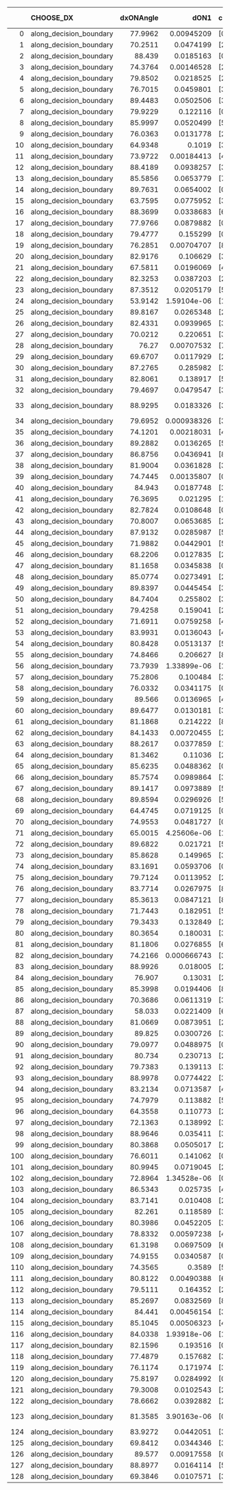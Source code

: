 |     | CHOOSE_DX               |   dxONAngle |        dON1 | cIDON1   |   dON_patch_1 |   nTON |         dON |   dxOFFAngle |       dOFF1 | cIDOFF1   |   dOFF_patch_1 |   nTOFF |        dOFF | SUCCESS   |   nExp |   dual_point_id |   subpoint_time_seconds |   total_execution_time |       logp |        dOFF/dON | Vote dOFF>dON   |
|----:|:------------------------|------------:|------------:|:---------|--------------:|-------:|------------:|-------------:|------------:|:----------|---------------:|--------:|------------:|:----------|-------:|----------------:|------------------------:|-----------------------:|-----------:|----------------:|:----------------|
|   0 | along_decision_boundary |     77.9962 | 0.00945209  | [0 9]    |   0.00945209  |      1 | 0.00945209  |      80.7655 | 0.0252697   | [1 9]     |    0.0252697   |       1 | 0.0252697   | True      |      1 |               1 |                0.594167 |                1.0748  |  0         |      2.67345    | True            |
|   1 | along_decision_boundary |     70.2511 | 0.0474199   | [2 7]    |   0.0474199   |      1 | 0.0474199   |      74.7526 | 0.0483707   | [2 7]     |    0.0483707   |       1 | 0.0483707   | True      |      2 |               2 |                0.663244 |                1.74404 | -0.5       |      1.02005    | True            |
|   2 | along_decision_boundary |     88.439  | 0.0185163   | [0 6]    |   0.0185163   |      1 | 0.0185163   |      81.6284 | 0.0169413   | [1 6]     |    0.0169413   |       1 | 0.0169413   | False     |      3 |               3 |                0.776615 |                2.52665 | -1         |      0.914942   | False           |
|   3 | along_decision_boundary |     74.3764 | 0.00146528  | [2 8]    |   0.00146528  |      1 | 0.00146528  |      77.3802 | 0.00567891  | [2 8]     |    0.00567891  |       1 | 0.00567891  | True      |      4 |               4 |                0.686095 |                3.21874 | -0.166667  |      3.87564    | True            |
|   4 | along_decision_boundary |     79.8502 | 0.0218525   | [2 5]    |   0.0218525   |      1 | 0.0218525   |      76.2184 | 0.0174251   | [2 5]     |    0.0174251   |       1 | 0.0174251   | False     |      5 |               5 |                0.498949 |                3.7317  | -0.5       |      0.797398   | False           |
|   5 | along_decision_boundary |     76.7015 | 0.0459801   | [3 7]    |   0.0459801   |      1 | 0.0459801   |      84.9356 | 0.146304    | [3 7]     |    0.146304    |       1 | 0.146304    | True      |      6 |               6 |                0.64611  |                4.3898  | -0.1       |      3.1819     | True            |
|   6 | along_decision_boundary |     89.4483 | 0.0502506   | [3 4]    |   0.0502506   |      1 | 0.0502506   |      87.2118 | 0.0180654   | [3 4]     |    0.0180654   |       1 | 0.0180654   | False     |      7 |               8 |                0.704892 |                6.33614 | -0.333333  |      0.359506   | False           |
|   7 | along_decision_boundary |     79.9229 | 0.122116    | [0 1]    |   0.122116    |      1 | 0.122116    |      89.4514 | 0.14854     | [0 1]     |    0.14854     |       1 | 0.14854     | True      |      8 |               9 |                0.64919  |                6.99432 | -0.0714286 |      1.21639    | True            |
|   8 | along_decision_boundary |     85.9997 | 0.0520499   | [5 7]    |   0.0520499   |      1 | 0.0520499   |      87.5701 | 0.0052906   | [5 7]     |    0.0052906   |       1 | 0.0052906   | False     |      9 |              10 |                0.513869 |                7.51519 | -0.25      |      0.101645   | False           |
|   9 | along_decision_boundary |     76.0363 | 0.0131778   | [2 5]    |   0.0131778   |      1 | 0.0131778   |      76.345  | 0.0150962   | [2 5]     |    0.0150962   |       1 | 0.0150962   | True      |     10 |              11 |                0.603846 |                8.12561 | -0.0555556 |      1.14558    | True            |
|  10 | along_decision_boundary |     64.9348 | 0.1019      | [3 5]    |   0.1019      |      1 | 0.1019      |      81.1173 | 0.353068    | [3 5]     |    0.353068    |       1 | 0.353068    | True      |     11 |              12 |                0.793091 |                8.9267  | -0.2       |      3.46483    | True            |
|  11 | along_decision_boundary |     73.9722 | 0.00184413  | [4 9]    |   0.00184413  |      1 | 0.00184413  |      76.9175 | 0.0923475   | [4 9]     |    0.0923475   |       1 | 0.0923475   | True      |     12 |              13 |                0.56988  |                9.50358 | -0.409091  |     50.0764     | True            |
|  12 | along_decision_boundary |     88.4189 | 0.0938257   | [3 4]    |   0.0938257   |      1 | 0.0938257   |      82.1276 | 0.124602    | [3 4]     |    0.124602    |       1 | 0.124602    | True      |     13 |              14 |                0.890553 |               10.4012  | -0.666667  |      1.32802    | True            |
|  13 | along_decision_boundary |     85.5856 | 0.0653779   | [7 9]    |   0.0653779   |      1 | 0.0653779   |      87.9325 | 0.337645    | [7 9]     |    0.337645    |       1 | 0.337645    | True      |     14 |              15 |                0.548527 |               10.9567  | -0.961538  |      5.16451    | True            |
|  14 | along_decision_boundary |     89.7631 | 0.0654002   | [0 1]    |   0.0654002   |      1 | 0.0654002   |      89.0137 | 0.0226022   | [0 1]     |    0.0226022   |       1 | 0.0226022   | False     |     15 |              16 |                0.976584 |               11.9413  | -1.28571   |      0.345599   | False           |
|  15 | along_decision_boundary |     63.7595 | 0.0775952   | [3 5]    |   0.0775952   |      1 | 0.0775952   |      74.7479 | 0.177786    | [3 5]     |    0.177786    |       1 | 0.177786    | True      |     16 |              17 |                0.600325 |               12.5496  | -0.833333  |      2.2912     | True            |
|  16 | along_decision_boundary |     88.3699 | 0.0338683   | [6 7]    |   0.0338683   |      1 | 0.0338683   |      89.5268 | 0.00755293  | [6 7]     |    0.00755293  |       1 | 0.00755293  | False     |     17 |              18 |                0.546752 |               13.1014  | -1.125     |      0.223009   | False           |
|  17 | along_decision_boundary |     77.9766 | 0.0879882   | [0 1]    |   0.0879882   |      1 | 0.0879882   |      88.5374 | 0.0480389   | [0 1]     |    0.0480389   |       1 | 0.0480389   | False     |     18 |              19 |                0.56626  |               13.6726  | -0.735294  |      0.54597    | False           |
|  18 | along_decision_boundary |     79.4777 | 0.155299    | [0 1]    |   0.155299    |      1 | 0.155299    |      89.1503 | 0.0199131   | [0 1]     |    0.0199131   |       1 | 0.0199131   | False     |     19 |              20 |                0.482726 |               14.1634  | -0.444444  |      0.128225   | False           |
|  19 | along_decision_boundary |     76.2851 | 0.00704707  | [8 9]    |   0.00704707  |      1 | 0.00704707  |      82.3107 | 0.140791    | [8 9]     |    0.140791    |       1 | 0.140791    | True      |     20 |              21 |                0.552343 |               14.7257  | -0.236842  |     19.9787     | True            |
|  20 | along_decision_boundary |     82.9176 | 0.106629    | [3 5]    |   0.106629    |      1 | 0.106629    |      82.0351 | 0.0985913   | [3 5]     |    0.0985913   |       1 | 0.0985913   | False     |     21 |              22 |                0.533722 |               15.2674  | -0.4       |      0.924622   | False           |
|  21 | along_decision_boundary |     67.5811 | 0.0196069   | [4 5]    |   0.0196069   |      1 | 0.0196069   |      74.6428 | 0.0700417   | [4 5]     |    0.0700417   |       1 | 0.0700417   | True      |     22 |              23 |                0.745371 |               16.0268  | -0.214286  |      3.5723     | True            |
|  22 | along_decision_boundary |     82.3253 | 0.0387203   | [2 7]    |   0.0387203   |      1 | 0.0387203   |      86.4707 | 0.0143231   | [2 7]     |    0.0143231   |       1 | 0.0143231   | False     |     23 |              24 |                0.463895 |               16.4977  | -0.363636  |      0.369912   | False           |
|  23 | along_decision_boundary |     87.3512 | 0.0205179   | [5 6]    |   0.0205179   |      1 | 0.0205179   |      80.724  | 0.00884092  | [5 6]     |    0.00884092  |       1 | 0.00884092  | False     |     24 |              25 |                0.423824 |               16.9265  | -0.195652  |      0.430888   | False           |
|  24 | along_decision_boundary |     53.9142 | 1.59104e-06 | [1 8]    |   1.59104e-06 |      1 | 1.59104e-06 |      83.1506 | 0.10615     | [0 8]     |    0.10615     |       1 | 0.10615     | True      |     25 |              26 |                0.588594 |               17.5211  | -0.0833333 |  66717.5        | True            |
|  25 | along_decision_boundary |     89.8167 | 0.0265348   | [2 6]    |   0.0265348   |      1 | 0.0265348   |      82.5246 | 0.106164    | [2 6]     |    0.106164    |       1 | 0.106164    | True      |     26 |              27 |                0.570733 |               18.1034  | -0.18      |      4.00094    | True            |
|  26 | along_decision_boundary |     82.4331 | 0.0939965   | [3 5]    |   0.0939965   |      1 | 0.0939965   |      84.1312 | 0.0863808   | [3 5]     |    0.0863808   |       1 | 0.0863808   | False     |     27 |              28 |                0.596309 |               18.7047  | -0.307692  |      0.918979   | False           |
|  27 | along_decision_boundary |     70.0212 | 0.220651    | [3 7]    |   0.220651    |      1 | 0.220651    |      77.0549 | 0.0327189   | [3 7]     |    0.0327189   |       1 | 0.0327189   | False     |     28 |              29 |                0.691806 |               19.4055  | -0.166667  |      0.148283   | False           |
|  28 | along_decision_boundary |     76.27   | 0.00707532  | [7 9]    |   0.00707532  |      1 | 0.00707532  |      81.2015 | 0.0968698   | [7 9]     |    0.0968698   |       1 | 0.0968698   | True      |     29 |              30 |                0.678822 |               20.0964  | -0.0714286 |     13.6912     | True            |
|  29 | along_decision_boundary |     69.6707 | 0.0117929   | [2 5]    |   0.0117929   |      1 | 0.0117929   |      82.1264 | 0.0015057   | [2 5]     |    0.0015057   |       1 | 0.0015057   | False     |     30 |              31 |                0.499711 |               20.6041  | -0.155172  |      0.127678   | False           |
|  30 | along_decision_boundary |     87.2765 | 0.285982    | [3 5]    |   0.285982    |      1 | 0.285982    |      89.885  | 0.0929036   | [3 5]     |    0.0929036   |       1 | 0.0929036   | False     |     31 |              32 |                0.628824 |               21.2389  | -0.0666667 |      0.324859   | False           |
|  31 | along_decision_boundary |     82.8061 | 0.138917    | [5 7]    |   0.138917    |      1 | 0.138917    |      87.3745 | 0.064549    | [5 7]     |    0.064549    |       1 | 0.064549    | False     |     32 |              33 |                0.515789 |               21.7597  | -0.016129  |      0.464659   | False           |
|  32 | along_decision_boundary |     79.4697 | 0.0479547   | [3 6]    |   0.0479547   |      1 | 0.0479547   |      78.1802 | 0.117699    | [3 6]     |    0.117699    |       1 | 0.117699    | True      |     33 |              34 |                0.573315 |               22.341   | -0         |      2.45438    | True            |
|  33 | along_decision_boundary |     88.9295 | 0.0183326   | [3 5]    |   0.0183326   |      1 | 0.0183326   |      80.2381 | 6.91476e-05 | [3 5]     |    6.91476e-05 |       1 | 6.91476e-05 | False     |     34 |              35 |                0.423171 |               22.7742  | -0.0151515 |      0.00377183 | False           |
|  34 | along_decision_boundary |     79.6952 | 0.000938326 | [3 7]    |   0.000938326 |      1 | 0.000938326 |      81.4259 | 0.149398    | [3 7]     |    0.149398    |       1 | 0.149398    | True      |     35 |              36 |                0.490742 |               23.2739  | -0         |    159.218      | True            |
|  35 | along_decision_boundary |     74.1201 | 0.00218031  | [4 7]    |   0.00218031  |      1 | 0.00218031  |      82.7759 | 0.00522575  | [4 7]     |    0.00522575  |       1 | 0.00522575  | True      |     36 |              37 |                0.486724 |               23.7697  | -0.0142857 |      2.39679    | True            |
|  36 | along_decision_boundary |     89.2882 | 0.0136265   | [5 7]    |   0.0136265   |      1 | 0.0136265   |      87.0684 | 0.0243054   | [5 7]     |    0.0243054   |       1 | 0.0243054   | True      |     37 |              38 |                0.553277 |               24.3329  | -0.0555556 |      1.78369    | True            |
|  37 | along_decision_boundary |     86.8756 | 0.0436941   | [8 9]    |   0.0436941   |      1 | 0.0436941   |      86.6422 | 0.12371     | [8 9]     |    0.12371     |       1 | 0.12371     | True      |     38 |              39 |                0.553773 |               24.8927  | -0.121622  |      2.83129    | True            |
|  38 | along_decision_boundary |     81.9004 | 0.0361828   | [3 7]    |   0.0361828   |      1 | 0.0361828   |      80.5641 | 0.0807936   | [3 7]     |    0.0807936   |       1 | 0.0807936   | True      |     39 |              40 |                0.434695 |               25.3354  | -0.210526  |      2.23293    | True            |
|  39 | along_decision_boundary |     74.7445 | 0.00135807  | [0 5]    |   0.00135807  |      1 | 0.00135807  |      81.2939 | 0.0902214   | [1 5]     |    0.0902214   |       1 | 0.0902214   | True      |     40 |              41 |                0.759851 |               26.1013  | -0.320513  |     66.4337     | True            |
|  40 | along_decision_boundary |     84.943  | 0.0187748   | [3 7]    |   0.0187748   |      1 | 0.0187748   |      87.6695 | 0.0226783   | [3 7]     |    0.0226783   |       1 | 0.0226783   | True      |     41 |              42 |                0.733345 |               26.8406  | -0.45      |      1.20792    | True            |
|  41 | along_decision_boundary |     76.3695 | 0.021295    | [1 4]    |   0.021295    |      1 | 0.021295    |      82.4702 | 0.0657516   | [0 4]     |    0.0657516   |       1 | 0.0657516   | True      |     42 |              43 |                0.618232 |               27.4678  | -0.597561  |      3.08765    | True            |
|  42 | along_decision_boundary |     82.7824 | 0.0108648   | [0 1]    |   0.0108648   |      1 | 0.0108648   |      89.6433 | 0.110727    | [0 1]     |    0.110727    |       1 | 0.110727    | True      |     43 |              44 |                0.587324 |               28.0642  | -0.761905  |     10.1914     | True            |
|  43 | along_decision_boundary |     70.8007 | 0.0653685   | [2 7]    |   0.0653685   |      1 | 0.0653685   |      75.8411 | 0.0306401   | [2 7]     |    0.0306401   |       1 | 0.0306401   | False     |     44 |              45 |                0.64626  |               28.7154  | -0.94186   |      0.468729   | False           |
|  44 | along_decision_boundary |     87.9132 | 0.0285987   | [5 6]    |   0.0285987   |      1 | 0.0285987   |      89.0394 | 0.0274456   | [5 6]     |    0.0274456   |       1 | 0.0274456   | False     |     45 |              46 |                0.514311 |               29.2387  | -0.727273  |      0.959683   | False           |
|  45 | along_decision_boundary |     71.9882 | 0.0442901   | [5 7]    |   0.0442901   |      1 | 0.0442901   |      76.9416 | 0.0330948   | [5 7]     |    0.0330948   |       1 | 0.0330948   | False     |     46 |              47 |                0.527766 |               29.7745  | -0.544444  |      0.747228   | False           |
|  46 | along_decision_boundary |     68.2206 | 0.0127835   | [2 5]    |   0.0127835   |      1 | 0.0127835   |      74.3086 | 0.0647096   | [2 5]     |    0.0647096   |       1 | 0.0647096   | True      |     47 |              48 |                0.547807 |               30.3313  | -0.391304  |      5.06198    | True            |
|  47 | along_decision_boundary |     81.1658 | 0.0345838   | [0 1]    |   0.0345838   |      1 | 0.0345838   |      80.8243 | 0.0610157   | [0 1]     |    0.0610157   |       1 | 0.0610157   | True      |     48 |              49 |                0.62129  |               30.9631  | -0.521277  |      1.76429    | True            |
|  48 | along_decision_boundary |     85.0774 | 0.0273491   | [2 5]    |   0.0273491   |      1 | 0.0273491   |      80.513  | 0.0377526   | [2 5]     |    0.0377526   |       1 | 0.0377526   | True      |     49 |              50 |                0.487754 |               31.4628  | -0.666667  |      1.38039    | True            |
|  49 | along_decision_boundary |     89.8397 | 0.0445454   | [3 7]    |   0.0445454   |      1 | 0.0445454   |      88.8634 | 0.0858293   | [3 7]     |    0.0858293   |       1 | 0.0858293   | True      |     50 |              51 |                0.573373 |               32.0462  | -0.826531  |      1.92678    | True            |
|  50 | along_decision_boundary |     84.7404 | 0.255802    | [3 8]    |   0.255802    |      1 | 0.255802    |      86.9978 | 0.406466    | [3 8]     |    0.406466    |       1 | 0.406466    | True      |     51 |              52 |                0.931973 |               32.9832  | -1         |      1.58899    | True            |
|  51 | along_decision_boundary |     79.4258 | 0.159041    | [2 7]    |   0.159041    |      1 | 0.159041    |      78.7619 | 0.0650536   | [2 7]     |    0.0650536   |       1 | 0.0650536   | False     |     52 |              53 |                0.645814 |               33.637   | -1.18627   |      0.409035   | False           |
|  52 | along_decision_boundary |     71.6911 | 0.0759258   | [4 6]    |   0.0759258   |      1 | 0.0759258   |      78.1207 | 0.0359594   | [4 6]     |    0.0359594   |       1 | 0.0359594   | False     |     53 |              54 |                0.56673  |               34.2138  | -0.961538  |      0.473612   | False           |
|  53 | along_decision_boundary |     83.9931 | 0.0136043   | [4 6]    |   0.0136043   |      1 | 0.0136043   |      84.8174 | 0.0919959   | [4 6]     |    0.0919959   |       1 | 0.0919959   | True      |     54 |              55 |                0.649884 |               34.8717  | -0.764151  |      6.76225    | True            |
|  54 | along_decision_boundary |     80.8428 | 0.0513137   | [5 7]    |   0.0513137   |      1 | 0.0513137   |      82.7038 | 0.065799    | [5 7]     |    0.065799    |       1 | 0.065799    | True      |     55 |              56 |                0.509805 |               35.3865  | -0.925926  |      1.28229    | True            |
|  55 | along_decision_boundary |     74.8466 | 0.206627    | [8 9]    |   0.206627    |      1 | 0.206627    |      83.6831 | 0.168901    | [8 9]     |    0.168901    |       1 | 0.168901    | False     |     56 |              57 |                0.857587 |               36.259   | -1.1       |      0.817422   | False           |
|  56 | along_decision_boundary |     73.7939 | 1.33899e-06 | [1 9]    |   1.33899e-06 |      1 | 1.33899e-06 |      89.8679 | 0.22218     | [1 9]     |    0.22218     |       1 | 0.22218     | True      |     57 |              58 |                0.498744 |               36.7668  | -0.892857  | 165932          | True            |
|  57 | along_decision_boundary |     75.2806 | 0.100484    | [3 5]    |   0.100484    |      1 | 0.100484    |      87.1737 | 0.0963296   | [3 5]     |    0.0963296   |       1 | 0.0963296   | False     |     58 |              59 |                0.593281 |               37.3651  | -1.0614    |      0.958655   | False           |
|  58 | along_decision_boundary |     76.0332 | 0.0341175   | [0 1]    |   0.0341175   |      1 | 0.0341175   |      77.2327 | 0.14577     | [0 1]     |    0.14577     |       1 | 0.14577     | True      |     59 |              60 |                0.61125  |               37.9853  | -0.862069  |      4.27257    | True            |
|  59 | along_decision_boundary |     89.566  | 0.0136965   | [4 6]    |   0.0136965   |      1 | 0.0136965   |      83.8356 | 0.00324091  | [4 6]     |    0.00324091  |       1 | 0.00324091  | False     |     60 |              61 |                0.583251 |               38.5736  | -1.02542   |      0.236622   | False           |
|  60 | along_decision_boundary |     89.6477 | 0.0130181   | [3 7]    |   0.0130181   |      1 | 0.0130181   |      87.8411 | 0.0023643   | [3 7]     |    0.0023643   |       1 | 0.0023643   | False     |     61 |              62 |                0.564311 |               39.1479  | -0.833333  |      0.181616   | False           |
|  61 | along_decision_boundary |     81.1868 | 0.214222    | [8 9]    |   0.214222    |      1 | 0.214222    |      80.8507 | 0.0492568   | [8 9]     |    0.0492568   |       1 | 0.0492568   | False     |     62 |              63 |                0.487736 |               39.6436  | -0.663934  |      0.229934   | False           |
|  62 | along_decision_boundary |     84.1433 | 0.00720455  | [2 5]    |   0.00720455  |      1 | 0.00720455  |      86.1098 | 0.15886     | [2 5]     |    0.15886     |       1 | 0.15886     | True      |     63 |              64 |                0.62927  |               40.2809  | -0.516129  |     22.0499     | True            |
|  63 | along_decision_boundary |     88.2617 | 0.0377859   | [1 7]    |   0.0377859   |      1 | 0.0377859   |      89.7348 | 0.110599    | [0 7]     |    0.110599    |       1 | 0.110599    | True      |     64 |              65 |                0.527763 |               40.8146  | -0.642857  |      2.92699    | True            |
|  64 | along_decision_boundary |     81.3462 | 0.11036     | [2 7]    |   0.11036     |      1 | 0.11036     |      80.4108 | 0.0398066   | [2 7]     |    0.0398066   |       1 | 0.0398066   | False     |     65 |              66 |                0.843912 |               41.6696  | -0.78125   |      0.360699   | False           |
|  65 | along_decision_boundary |     85.6235 | 0.0488362   | [0 5]    |   0.0488362   |      1 | 0.0488362   |      86.0279 | 0.160779    | [1 5]     |    0.160779    |       1 | 0.160779    | True      |     66 |              67 |                0.464715 |               42.1463  | -0.623077  |      3.29221    | True            |
|  66 | along_decision_boundary |     85.7574 | 0.0989864   | [3 5]    |   0.0989864   |      1 | 0.0989864   |      83.0796 | 0.651799    | [3 5]     |    0.651799    |       1 | 0.651799    | True      |     67 |              69 |                0.592336 |               43.8111  | -0.757576  |      6.58473    | True            |
|  67 | along_decision_boundary |     89.1417 | 0.0973889   | [5 6]    |   0.0973889   |      1 | 0.0973889   |      86.6799 | 0.289039    | [5 6]     |    0.289039    |       1 | 0.289039    | True      |     68 |              71 |                0.548768 |               44.9916  | -0.902985  |      2.96789    | True            |
|  68 | along_decision_boundary |     89.8594 | 0.0296926   | [5 9]    |   0.0296926   |      1 | 0.0296926   |      85.6939 | 0.00488755  | [5 9]     |    0.00488755  |       1 | 0.00488755  | False     |     69 |              72 |                0.523744 |               45.5234  | -1.05882   |      0.164605   | False           |
|  69 | along_decision_boundary |     64.4745 | 0.0719125   | [0 7]    |   0.0719125   |      1 | 0.0719125   |      81.0437 | 0.213908    | [1 7]     |    0.213908    |       1 | 0.213908    | True      |     70 |              73 |                0.702857 |               46.2363  | -0.876812  |      2.97457    | True            |
|  70 | along_decision_boundary |     74.9553 | 0.0481727   | [0 9]    |   0.0481727   |      1 | 0.0481727   |      82.679  | 0.0138683   | [1 9]     |    0.0138683   |       1 | 0.0138683   | False     |     71 |              74 |                0.474401 |               46.7167  | -1.02857   |      0.287888   | False           |
|  71 | along_decision_boundary |     65.0015 | 4.25606e-06 | [1 9]    |   4.25606e-06 |      1 | 4.25606e-06 |      82.0018 | 0.121768    | [0 9]     |    0.121768    |       1 | 0.121768    | True      |     72 |              75 |                0.52724  |               47.2519  | -0.852113  |  28610.6        | True            |
|  72 | along_decision_boundary |     89.6822 | 0.021721    | [5 6]    |   0.021721    |      1 | 0.021721    |      85.2979 | 0.113817    | [5 6]     |    0.113817    |       1 | 0.113817    | True      |     73 |              76 |                0.552767 |               47.8117  | -1         |      5.23996    | True            |
|  73 | along_decision_boundary |     85.8628 | 0.149965    | [3 5]    |   0.149965    |      1 | 0.149965    |      87.5801 | 0.0551333   | [3 5]     |    0.0551333   |       1 | 0.0551333   | False     |     74 |              77 |                0.732411 |               48.5521  | -1.15753   |      0.367642   | False           |
|  74 | along_decision_boundary |     83.1691 | 0.0593706   | [0 1]    |   0.0593706   |      1 | 0.0593706   |      88.3359 | 0.0159633   | [0 1]     |    0.0159633   |       1 | 0.0159633   | False     |     75 |              78 |                0.441215 |               49.0033  | -0.972973  |      0.268875   | False           |
|  75 | along_decision_boundary |     79.7124 | 0.0113952   | [2 6]    |   0.0113952   |      1 | 0.0113952   |      82.7724 | 0.150345    | [2 6]     |    0.150345    |       1 | 0.150345    | True      |     76 |              79 |                0.434779 |               49.4481  | -0.806667  |     13.1937     | True            |
|  76 | along_decision_boundary |     83.7714 | 0.0267975   | [8 9]    |   0.0267975   |      1 | 0.0267975   |      87.1186 | 0.0420107   | [8 9]     |    0.0420107   |       1 | 0.0420107   | True      |     77 |              80 |                0.750555 |               50.2046  | -0.947368  |      1.56771    | True            |
|  77 | along_decision_boundary |     85.3613 | 0.0847121   | [8 9]    |   0.0847121   |      1 | 0.0847121   |      87.8505 | 0.0409546   | [8 9]     |    0.0409546   |       1 | 0.0409546   | False     |     78 |              81 |                0.60686  |               50.8175  | -1.0974    |      0.483456   | False           |
|  78 | along_decision_boundary |     71.7443 | 0.182951    | [5 7]    |   0.182951    |      1 | 0.182951    |      73.6582 | 0.0607403   | [5 7]     |    0.0607403   |       1 | 0.0607403   | False     |     79 |              82 |                0.54328  |               51.3698  | -0.923077  |      0.332004   | False           |
|  79 | along_decision_boundary |     79.3433 | 0.132849    | [2 6]    |   0.132849    |      1 | 0.132849    |      85.2195 | 0.0343499   | [2 6]     |    0.0343499   |       1 | 0.0343499   | False     |     80 |              83 |                0.666282 |               52.044   | -0.765823  |      0.258564   | False           |
|  80 | along_decision_boundary |     80.3654 | 0.180031    | [3 5]    |   0.180031    |      1 | 0.180031    |      83.8155 | 0.198144    | [3 5]     |    0.198144    |       1 | 0.198144    | True      |     81 |              84 |                0.446093 |               52.4967  | -0.625     |      1.10061    | True            |
|  81 | along_decision_boundary |     81.1806 | 0.0276855   | [6 9]    |   0.0276855   |      1 | 0.0276855   |      88.0726 | 0.0323538   | [6 9]     |    0.0323538   |       1 | 0.0323538   | True      |     82 |              85 |                0.541256 |               53.0519  | -0.746914  |      1.16862    | True            |
|  82 | along_decision_boundary |     74.2166 | 0.000666743 | [3 5]    |   0.000666743 |      1 | 0.000666743 |      82.7669 | 0.0820583   | [3 5]     |    0.0820583   |       1 | 0.0820583   | True      |     83 |              86 |                0.754825 |               53.8118  | -0.878049  |    123.073      | True            |
|  83 | along_decision_boundary |     88.9926 | 0.018005    | [2 6]    |   0.018005    |      1 | 0.018005    |      87.3914 | 0.047103    | [2 6]     |    0.047103    |       1 | 0.047103    | True      |     84 |              87 |                0.75838  |               54.5801  | -1.01807   |      2.61611    | True            |
|  84 | along_decision_boundary |     76.907  | 0.13031     | [2 4]    |   0.13031     |      1 | 0.13031     |      77.3142 | 0.0873269   | [2 4]     |    0.0873269   |       1 | 0.0873269   | False     |     85 |              88 |                0.595263 |               55.1834  | -1.16667   |      0.67015    | False           |
|  85 | along_decision_boundary |     85.3998 | 0.0194406   | [8 9]    |   0.0194406   |      1 | 0.0194406   |      79.1654 | 0.131545    | [8 9]     |    0.131545    |       1 | 0.131545    | True      |     86 |              89 |                0.563324 |               55.7537  | -0.994118  |      6.76648    | True            |
|  86 | along_decision_boundary |     70.3686 | 0.0611319   | [3 5]    |   0.0611319   |      1 | 0.0611319   |      77.2366 | 0.0947971   | [3 5]     |    0.0947971   |       1 | 0.0947971   | True      |     87 |              90 |                0.554734 |               56.3165  | -1.13953   |      1.5507     | True            |
|  87 | along_decision_boundary |     58.033  | 0.0221409   | [6 9]    |   0.0221409   |      1 | 0.0221409   |      76.4507 | 0.0961371   | [6 9]     |    0.0961371   |       1 | 0.0961371   | True      |     88 |              91 |                0.535308 |               56.8678  | -1.2931    |      4.34205    | True            |
|  88 | along_decision_boundary |     81.0669 | 0.0873951   | [2 8]    |   0.0873951   |      1 | 0.0873951   |      85.1151 | 0.0118581   | [2 8]     |    0.0118581   |       1 | 0.0118581   | False     |     89 |              92 |                0.563766 |               57.4436  | -1.45455   |      0.135684   | False           |
|  89 | along_decision_boundary |     89.825  | 0.0300726   | [3 5]    |   0.0300726   |      1 | 0.0300726   |      82.9094 | 0.0691205   | [3 5]     |    0.0691205   |       1 | 0.0691205   | True      |     90 |              93 |                0.587288 |               58.0368  | -1.26404   |      2.29845    | True            |
|  90 | along_decision_boundary |     79.0977 | 0.0488975   | [0 1]    |   0.0488975   |      1 | 0.0488975   |      84.2813 | 0.0794064   | [0 1]     |    0.0794064   |       1 | 0.0794064   | True      |     91 |              94 |                0.529242 |               58.5711  | -1.42222   |      1.62394    | True            |
|  91 | along_decision_boundary |     80.734  | 0.230713    | [2 3]    |   0.230713    |      1 | 0.230713    |      82.2627 | 0.00209951  | [2 3]     |    0.00209951  |       1 | 0.00209951  | False     |     92 |              95 |                0.552494 |               59.1336  | -1.58791   |      0.00910008 | False           |
|  92 | along_decision_boundary |     79.7383 | 0.139113    | [3 7]    |   0.139113    |      1 | 0.139113    |      86.9238 | 0.00211237  | [3 7]     |    0.00211237  |       1 | 0.00211237  | False     |     93 |              96 |                0.472722 |               59.6153  | -1.3913    |      0.0151845  | False           |
|  93 | along_decision_boundary |     88.9978 | 0.0774422   | [3 6]    |   0.0774422   |      1 | 0.0774422   |      84.5656 | 0.0525824   | [3 6]     |    0.0525824   |       1 | 0.0525824   | False     |     94 |              97 |                0.77633  |               60.3976  | -1.20968   |      0.678989   | False           |
|  94 | along_decision_boundary |     83.2134 | 0.0713587   | [4 7]    |   0.0713587   |      1 | 0.0713587   |      88.5213 | 0.142887    | [4 7]     |    0.142887    |       1 | 0.142887    | True      |     95 |              98 |                0.786355 |               61.194   | -1.04255   |      2.00237    | True            |
|  95 | along_decision_boundary |     74.7979 | 0.113882    | [5 7]    |   0.113882    |      1 | 0.113882    |      76.0758 | 0.100348    | [5 7]     |    0.100348    |       1 | 0.100348    | False     |     96 |              99 |                0.605312 |               61.8063  | -1.18421   |      0.881156   | False           |
|  96 | along_decision_boundary |     64.3558 | 0.110773    | [2 6]    |   0.110773    |      1 | 0.110773    |      74.7551 | 0.177135    | [2 6]     |    0.177135    |       1 | 0.177135    | True      |     97 |             100 |                0.519749 |               62.3331  | -1.02083   |      1.59909    | True            |
|  97 | along_decision_boundary |     72.1363 | 0.138992    | [3 5]    |   0.138992    |      1 | 0.138992    |      81.8432 | 0.123455    | [3 5]     |    0.123455    |       1 | 0.123455    | False     |     98 |             101 |                0.778365 |               63.1184  | -1.15979   |      0.888216   | False           |
|  98 | along_decision_boundary |     88.9646 | 0.035411    | [3 6]    |   0.035411    |      1 | 0.035411    |      87.6132 | 0.116377    | [3 6]     |    0.116377    |       1 | 0.116377    | True      |     99 |             102 |                0.579839 |               63.7063  | -1         |      3.28645    | True            |
|  99 | along_decision_boundary |     80.3868 | 0.0505017   | [2 6]    |   0.0505017   |      1 | 0.0505017   |      89.7421 | 0.199858    | [2 6]     |    0.199858    |       1 | 0.199858    | True      |    100 |             103 |                0.531377 |               64.2427  | -1.13636   |      3.95745    | True            |
| 100 | along_decision_boundary |     76.6011 | 0.141062    | [0 1]    |   0.141062    |      1 | 0.141062    |      76.6711 | 0.0817403   | [0 1]     |    0.0817403   |       1 | 0.0817403   | False     |    101 |             104 |                0.606287 |               64.8549  | -1.28      |      0.579463   | False           |
| 101 | along_decision_boundary |     80.9945 | 0.0719045   | [2 9]    |   0.0719045   |      1 | 0.0719045   |      88.9565 | 0.0930346   | [2 9]     |    0.0930346   |       1 | 0.0930346   | True      |    102 |             105 |                0.741834 |               65.6073  | -1.11386   |      1.29386    | True            |
| 102 | along_decision_boundary |     72.8964 | 1.34528e-06 | [0 8]    |   1.34528e-06 |      1 | 1.34528e-06 |      84.0558 | 0.196612    | [1 8]     |    0.196612    |       1 | 0.196612    | True      |    103 |             106 |                0.612254 |               66.2316  | -1.2549    | 146150          | True            |
| 103 | along_decision_boundary |     86.5343 | 0.025735    | [4 5]    |   0.025735    |      1 | 0.025735    |      78.9233 | 0.0802065   | [4 5]     |    0.0802065   |       1 | 0.0802065   | True      |    104 |             107 |                0.537093 |               66.7857  | -1.40291   |      3.11663    | True            |
| 104 | along_decision_boundary |     83.7141 | 0.010408    | [2 9]    |   0.010408    |      1 | 0.010408    |      85.7196 | 0.0889142   | [2 9]     |    0.0889142   |       1 | 0.0889142   | True      |    105 |             109 |                0.545811 |               68.2364  | -1.55769   |      8.5429     | True            |
| 105 | along_decision_boundary |     82.261  | 0.118589    | [3 4]    |   0.118589    |      1 | 0.118589    |      87.3651 | 0.0323221   | [3 4]     |    0.0323221   |       1 | 0.0323221   | False     |    106 |             110 |                0.602304 |               68.8478  | -1.71905   |      0.272556   | False           |
| 106 | along_decision_boundary |     80.3986 | 0.0452205   | [3 5]    |   0.0452205   |      1 | 0.0452205   |      83.5032 | 0.11038     | [3 5]     |    0.11038     |       1 | 0.11038     | True      |    107 |             111 |                0.530756 |               69.3921  | -1.5283    |      2.44093    | True            |
| 107 | along_decision_boundary |     78.8332 | 0.00597238  | [4 6]    |   0.00597238  |      1 | 0.00597238  |      83.798  | 0.609739    | [4 6]     |    0.609739    |       1 | 0.609739    | True      |    108 |             112 |                0.727888 |               70.129   | -1.68692   |    102.093      | True            |
| 108 | along_decision_boundary |     61.3198 | 0.0697509   | [6 7]    |   0.0697509   |      1 | 0.0697509   |      73.6975 | 0.0960116   | [6 7]     |    0.0960116   |       1 | 0.0960116   | True      |    109 |             113 |                0.655816 |               70.7898  | -1.85185   |      1.37649    | True            |
| 109 | along_decision_boundary |     74.9155 | 0.0340587   | [0 1]    |   0.0340587   |      1 | 0.0340587   |      82.2525 | 0.00196201  | [0 1]     |    0.00196201  |       1 | 0.00196201  | False     |    110 |             114 |                0.506761 |               71.3075  | -2.02294   |      0.0576067  | False           |
| 110 | along_decision_boundary |     74.3565 | 0.3589      | [5 9]    |   0.3589      |      1 | 0.3589      |      86.5191 | 0.0672379   | [5 9]     |    0.0672379   |       1 | 0.0672379   | False     |    111 |             115 |                0.682878 |               72.0014  | -1.81818   |      0.187345   | False           |
| 111 | along_decision_boundary |     80.8122 | 0.00490388  | [6 9]    |   0.00490388  |      1 | 0.00490388  |      85.6629 | 0.252437    | [6 9]     |    0.252437    |       1 | 0.252437    | True      |    112 |             116 |                0.548784 |               72.5552  | -1.62613   |     51.477      | True            |
| 112 | along_decision_boundary |     79.5111 | 0.164352    | [2 9]    |   0.164352    |      1 | 0.164352    |      79.8478 | 0.318022    | [2 9]     |    0.318022    |       1 | 0.318022    | True      |    113 |             117 |                0.763806 |               73.3274  | -1.78571   |      1.93501    | True            |
| 113 | along_decision_boundary |     85.2697 | 0.0832569   | [8 9]    |   0.0832569   |      1 | 0.0832569   |      89.9325 | 0.026435    | [8 9]     |    0.026435    |       1 | 0.026435    | False     |    114 |             118 |                0.770086 |               74.1055  | -1.95133   |      0.317512   | False           |
| 114 | along_decision_boundary |     84.441  | 0.00456154  | [3 6]    |   0.00456154  |      1 | 0.00456154  |      83.7289 | 0.0385456   | [3 6]     |    0.0385456   |       1 | 0.0385456   | True      |    115 |             119 |                0.504724 |               74.6162  | -1.75439   |      8.45013    | True            |
| 115 | along_decision_boundary |     85.1045 | 0.00506323  | [4 7]    |   0.00506323  |      1 | 0.00506323  |      84.9186 | 0.0177964   | [4 7]     |    0.0177964   |       1 | 0.0177964   | True      |    116 |             120 |                0.493737 |               75.1239  | -1.91739   |      3.51482    | True            |
| 116 | along_decision_boundary |     84.0338 | 1.93918e-06 | [1 5]    |   1.93918e-06 |      1 | 1.93918e-06 |      89.9501 | 0.241736    | [0 5]     |    0.241736    |       1 | 0.241736    | True      |    117 |             121 |                0.433783 |               75.5637  | -2.08621   | 124659          | True            |
| 117 | along_decision_boundary |     82.1596 | 0.193516    | [0 1]    |   0.193516    |      1 | 0.193516    |      81.8226 | 0.0342887   | [0 1]     |    0.0342887   |       1 | 0.0342887   | False     |    118 |             122 |                0.638838 |               76.2175  | -2.26068   |      0.177188   | False           |
| 118 | along_decision_boundary |     77.4879 | 0.157682    | [3 6]    |   0.157682    |      1 | 0.157682    |      87.9596 | 0.246488    | [3 6]     |    0.246488    |       1 | 0.246488    | True      |    119 |             123 |                1.59743  |               77.823   | -2.05085   |      1.5632     | True            |
| 119 | along_decision_boundary |     76.1174 | 0.171974    | [3 7]    |   0.171974    |      1 | 0.171974    |      78.3457 | 0.0897573   | [3 7]     |    0.0897573   |       1 | 0.0897573   | False     |    120 |             124 |                0.655755 |               78.4897  | -2.22269   |      0.521924   | False           |
| 120 | along_decision_boundary |     75.8197 | 0.0284992   | [0 1]    |   0.0284992   |      1 | 0.0284992   |      82.7912 | 0.103659    | [0 1]     |    0.103659    |       1 | 0.103659    | True      |    121 |             125 |                0.563696 |               79.0614  | -2.01667   |      3.63725    | True            |
| 121 | along_decision_boundary |     79.3008 | 0.0102543   | [2 7]    |   0.0102543   |      1 | 0.0102543   |      84.2765 | 0.189408    | [2 7]     |    0.189408    |       1 | 0.189408    | True      |    122 |             126 |                0.533392 |               79.6053  | -2.18595   |     18.4711     | True            |
| 122 | along_decision_boundary |     78.6662 | 0.0392882   | [2 7]    |   0.0392882   |      1 | 0.0392882   |      79.5044 | 0.0996724   | [2 7]     |    0.0996724   |       1 | 0.0996724   | True      |    123 |             127 |                0.605843 |               80.2222  | -2.36066   |      2.53696    | True            |
| 123 | along_decision_boundary |     81.3585 | 3.90163e-06 | [0 9]    |   3.90163e-06 |      1 | 3.90163e-06 |      88.4587 | 6.43123e-05 | [0 9]     |    6.43123e-05 |       1 | 6.43123e-05 | True      |    124 |             128 |                0.534278 |               80.7684  | -2.54065   |     16.4834     | True            |
| 124 | along_decision_boundary |     83.9272 | 0.0442051   | [3 5]    |   0.0442051   |      1 | 0.0442051   |      82.8576 | 0.0977295   | [3 5]     |    0.0977295   |       1 | 0.0977295   | True      |    125 |             129 |                0.702806 |               81.4813  | -2.72581   |      2.21082    | True            |
| 125 | along_decision_boundary |     69.8412 | 0.0344346   | [3 6]    |   0.0344346   |      1 | 0.0344346   |      81.1012 | 0.114321    | [3 6]     |    0.114321    |       1 | 0.114321    | True      |    126 |             130 |                0.41716  |               81.9064  | -2.916     |      3.31994    | True            |
| 126 | along_decision_boundary |     89.577  | 0.00917558  | [0 1]    |   0.00917558  |      1 | 0.00917558  |      83.2534 | 0.0230484   | [0 1]     |    0.0230484   |       1 | 0.0230484   | True      |    127 |             131 |                0.479776 |               82.3912  | -3.11111   |      2.51193    | True            |
| 127 | along_decision_boundary |     88.8977 | 0.0164114   | [5 6]    |   0.0164114   |      1 | 0.0164114   |      89.0826 | 0.0491713   | [5 6]     |    0.0491713   |       1 | 0.0491713   | True      |    128 |             132 |                0.686838 |               83.085   | -3.31102   |      2.99617    | True            |
| 128 | along_decision_boundary |     69.3846 | 0.0107571   | [3 5]    |   0.0107571   |      1 | 0.0107571   |      80.9633 | 0.153283    | [3 5]     |    0.153283    |       1 | 0.153283    | True      |    129 |             133 |                0.590255 |               83.6843  | -3.51562   |     14.2495     | True            |